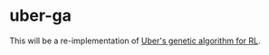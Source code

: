 # uber-ga

This will be a re-implementation of [Uber's genetic algorithm for RL](http://eng.uber.com/wp-content/uploads/2017/12/deep-ga-arxiv.pdf).

